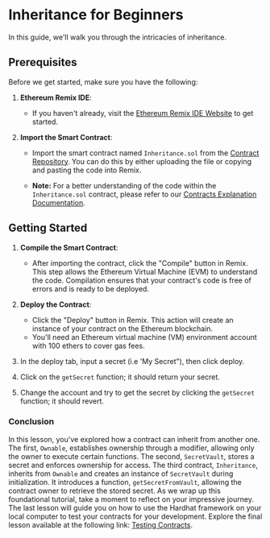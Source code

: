 # Inheritance for Beginners

In this guide, we'll walk you through the intricacies of inheritance.

## Prerequisites

Before we get started, make sure you have the following:

1. **Ethereum Remix IDE**:
   - If you haven't already, visit the [Ethereum Remix IDE Website](https://remix.ethereum.org/) to get started.

2. **Import the Smart Contract**:
   - Import the smart contract named `Inheritance.sol` from the [Contract Repository](../contracts). You can do this by either uploading the file or copying and pasting the code into Remix.
   
   - **Note:** For a better understanding of the code within the `Inheritance.sol` contract, please refer to our [Contracts Explanation Documentation](../Contracts-Explanation/INHERITANCE_CONTRACT_EXPLANATION.md).

## Getting Started

1. **Compile the Smart Contract**:
   - After importing the contract, click the "Compile" button in Remix. This step allows the Ethereum Virtual Machine (EVM) to understand the code. Compilation ensures that your contract's code is free of errors and is ready to be deployed.

2. **Deploy the Contract**:
   - Click the "Deploy" button in Remix. This action will create an instance of your contract on the Ethereum blockchain.
   - You'll need an Ethereum virtual machine (VM) environment account with 100 ethers to cover gas fees.

3. In the deploy tab, input a secret (i.e 'My Secret"), then click deploy.

4. Click on the `getSecret` function; it should return your secret.

5. Change the account and try to get the secret by clicking the `getSecret` function; it should revert.

### Conclusion

In this lesson, you've explored how a contract can inherit from another one. The first, `Ownable`, establishes ownership through a modifier, allowing only the owner to execute certain functions. The second, `SecretVault`, stores a secret and enforces ownership for access. The third contract, `Inheritance`, inherits from `Ownable` and creates an instance of `SecretVault` during initialization. It introduces a function, `getSecretFromVault`, allowing the contract owner to retrieve the stored secret. As we wrap up this foundational tutorial, take a moment to reflect on your impressive journey. The last lesson will guide you on how to use the Hardhat framework on your local computer to test your contracts for your development. Explore the final lesson available at the following link: [Testing Contracts](TestingContracts.md).